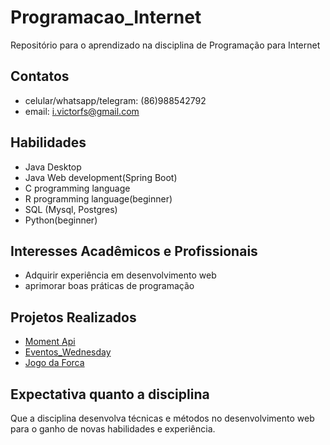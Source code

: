 # Programacao_Internet

Repositório para o aprendizado na disciplina de Programação para Internet

## Contatos

* celular/whatsapp/telegram: (86)988542792
* email: i.victorfs@gmail.com

## Habilidades

* Java Desktop
* Java Web development(Spring Boot)
* C programming language
* R programming language(beginner)
* SQL (Mysql, Postgres)
* Python(beginner)

## Interesses Acadêmicos e Profissionais

* Adquirir experiência em desenvolvimento web
* aprimorar boas práticas de programação 

## Projetos Realizados

* [Moment Api](https://github.com/MarceloxAlves/moment-api)
* [Eventos_Wednesday](https://github.com/kairodeveloper/Projeto_Eventos_Wednesday)
* [Jogo da Forca](https://github.com/paulorbsfilho/java_JogodaForca)

## Expectativa quanto a disciplina

Que a disciplina desenvolva técnicas e métodos no desenvolvimento web para o ganho de novas habilidades e experiência.
